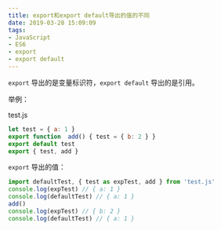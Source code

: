 ```yaml
---
title: export和export default导出的值的不同
date: 2019-03-28 15:09:09
tags:
- JavaScript
- ES6
- export
- export default
---
```


`export` 导出的是变量标识符，`export default` 导出的是引用。

举例：

test.js

```JavaScript
let test = { a: 1 }
export function  add() { test = { b: 2 } }
export default test
export { test, add }
```

`export` 导出的值：

```JavaScript
import defaultTest, { test as expTest, add } from 'test.js'
console.log(expTest) // { a: 1 }
console.log(defaultTest) // { a: 1 }
add()
console.log(expTest) // { b: 2 }
console.log(defaultTest) // { a: 1 }
```